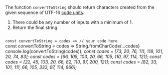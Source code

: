 The function `convertToString` should return characters created from the given sequence of UTF-16 [code units](https://developer.mozilla.org/en-US/docs/Glossary/Code_unit#:~:text=A%20character%20encoding%20system%20uses,on%20these%2016%2Dbit%20units.).

1. There could be any number of inputs with a minimum of 1.
2. Return the final string.

<codeblock language="javascript" type="exercise" testMode="multipleInput">
<code>
const convertToString = codes => // your code here
</code>

<solution>
const convertToString = codes => String.fromCharCode(...codes)
</solution>

<testcases>
<caller>
console.log(convertToString(codes));
</caller>
<testcase>
<i>
const codes = [73, 20, 76, 111, 118, 101, 20, 74, 83];
</i>
</testcase>
<testcase>
<i>
const codes = [66, 105, 103, 20, 66, 105, 110, 97, 114, 121];
</i>
</testcase>
<testcase>
<i>
const codes = [22, 45, 103, 20, 66, 82, 110, 97, 200, 121];
</i>
</testcase>
<testcase>
<i>
const codes = [82, 33, 101, 111, 66, 105, 333, 97, 114, 666];
</i>
</testcase>
</testcases>
</codeblock>